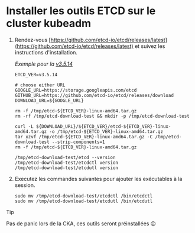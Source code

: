 # Installer les outils ETCD sur le cluster kubeadm

1. Rendez-vous [https://github.com/etcd-io/etcd/releases/latest](https://github.com/etcd-io/etcd/releases/latest) et suivez les instructions d'installation.

    _Exemple pour la [v3.5.14](https://github.com/etcd-io/etcd/releases/tag/v3.5.14)_

    ```shell
    ETCD_VER=v3.5.14
    
    # choose either URL
    GOOGLE_URL=https://storage.googleapis.com/etcd
    GITHUB_URL=https://github.com/etcd-io/etcd/releases/download
    DOWNLOAD_URL=${GOOGLE_URL}
    
    rm -f /tmp/etcd-${ETCD_VER}-linux-amd64.tar.gz
    rm -rf /tmp/etcd-download-test && mkdir -p /tmp/etcd-download-test
    
    curl -L ${DOWNLOAD_URL}/${ETCD_VER}/etcd-${ETCD_VER}-linux-amd64.tar.gz -o /tmp/etcd-${ETCD_VER}-linux-amd64.tar.gz
    tar xzvf /tmp/etcd-${ETCD_VER}-linux-amd64.tar.gz -C /tmp/etcd-download-test --strip-components=1
    rm -f /tmp/etcd-${ETCD_VER}-linux-amd64.tar.gz
    
    /tmp/etcd-download-test/etcd --version
    /tmp/etcd-download-test/etcdctl version
    /tmp/etcd-download-test/etcdutl version
    ```

2. Executez les commandes suivantes pour ajouter les exécutables à la session.
    ```shell
    sudo mv /tmp/etcd-download-test/etcdctl /bin/etcdctl
    sudo mv /tmp/etcd-download-test/etcdutl /bin/etcdutl
    ```

> [!TIP]
> Pas de panic lors de la CKA, ces outils seront préinstallées 😉
